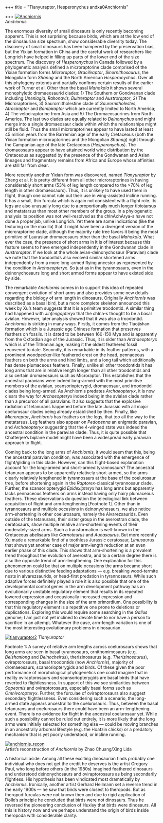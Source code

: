 +++
title = "Tianyuraptor, Hesperonychus andxa0Anchiornis"

+++
[![Anchiornis](https://i2.wp.com/farm4.static.flickr.com/3446/3954522095_97049f64fa.jpg)](http://www.flickr.com/photos/24766652@N05/3954522095/ "Anchiornis by somasushma, on Flickr")  
*Anchiornis*

The enormous diversity of small dinosaurs is only recently becoming
apparent. This is not surprising because birds, which are at the low end
of the dinosaurian size spectrum, show considerable diversity today. The
discovery of small dinosaurs has been hampered by the preservation bias,
but the Yixian formation in China and the careful work of researchers
like Longrich have helped in filling up parts of the lower end of the
size spectrum. The discovery of *Hesperonychus* in Canada followed by a
phylogenetic analysis defined a microraptorine clade comprised of the
Yixian formation forms *Microraptor*, *Graciliraptor*,
*Sinornithosaurus*, the Mongolian form *Shanag* and the North American
*Hesperonychus*. Over all this phylogeny extends and partially confirms
certain results of the earlier work of Turner et al. Other than the
basal *Mahakala* it shows several monophyletic dromaeosaurid clades: 1)
The Southern or Gondwanan clade including *Unenlagia, Rahonavis,
Buitreraptor* and *Austroraptor*; 2) The Microraptorines, 3)
Saurornitholestine clade of *Saurornitholestes*, *Atrociraptor* and
*Bambiraptor* which are currently limited to North America; 4) The
velociraptorine from Asia and 5) The Dromaeosaurines from North America.
The last two clades are equally related to *Deinonychus* and might merge
into a single dromaeosaur clade within which the relationships might
still be fluid. Thus the small microraptorines appear to have lasted at
least 45 million years from the Barremian age of the early Cretaceous
(both the Yixian formation microraptorines and the Mongolian *Shanag*)
right through the Campanian age of the late Cretaceous
(*Hesperonychus*). The dromaeosaurs appear to have attained world wide
distribution by the Cretaceous as suggested by the presence of the
Gondwanan and Asian lineages and fragmentary remains from Africa and
Europe whose affinities are still far from clear.

More recently another Yixian form was discovered, named *Tianyuraptor*
by Zheng et al. It is pretty different from all other microraptorines in
having considerably short arms (53% of leg length compared to the \>70%
of leg length in other dromaeosaurs). Thus, it is unlikely to have used
them in flight, though one cannot rule out their use in wing-assisted
incline running. It has a small, thin furcula which is again not
consistent with a flight role. Its legs are also unusually long due to a
proportionally much longer tibiotarsus and metatarsus than most other
members of the group. In a phylogenetic analysis its position was not
well-resolved as the chInAchArya-s have not done a proper job, unlike
Longrich. Yet there are some indications (like the texturing on the
maxilla) that it might have been a divergent version of the
microraptorine clade, although the majority rule tree favors it being
the most primitive of Laurasian dromaeosaurs other than the basal
*Mahakala*. What ever the case, the presence of short arms in it is of
interest because this feature seems to have emerged independently in the
Gondwanan clade in *Austroraptor*. If we look at the whole
avian-deinonychosaur (Paravian) clade we note that the troodontids also
evolved similar shortened arms independently from a more long-armed
flying ancestor as represented by the condition in *Archaeopteryx*. So
just as in the tyrannosaurs, even in the deinonychosaurs long and short
armed forms appear to have existed side by side.

The remarkable *Anchiornis* comes in to support this idea of repeated
convergent evolution of short arms and also provides some new details
regarding the biology of arm length in dinosaurs. Originally
*Anchiornis* was described as a basal bird, but a more complete skeleton
announced this week by Xu’s team suggests that it is a primitive
troodontid. A similar thing had happened with *Jinfengopteryx* that the
chIna-s thought to be a basal avialan. However, later analysis showed
that it was also a troodontid. *Anchiornis* is striking in many ways.
Firstly, it comes from the Tiaojishan formation which is a Jurassic age
Chinese formation that preserves feathers on fossils. It is dated to be
between 160-150 Mya and is apparently from the Oxfordian age of the
Jurassic. Thus, it is older than *Archaeopteryx* which is of the
Tithonian age, making it the oldest feathered fossil recovered to date.
Secondly, it is remarkable in its feather patterns, with a prominent
woodpecker-like feathered crest on the head, pennaceous feathers on both
the arms and hind limbs, and a long tail which additionally has dense
plumaceous feathers. Finally, unlike all other troodontids it has long
arms that are in relative length longer than all other troodontids and
also certain dromaeosaurs such as Microraptor. This establishes that the
ancestral paravians were indeed long-armed with the most primitive
members of the avialan, scansoriopterygid, dromaeosaur, and troodontid
clades being long-armed. As Anchiornis predates *Archaeopteryx*, it is
now clears the way for *Archaeopteryx* indeed being in the avialan clade
rather than a precursor of all paravians. It also suggests that the
explosive radiation of tetanurans happened before the late Jurassic with
all major coelurosaur clades being already established by then. Finally,
like *Microraptor*, *Anchiornis* has feathers on the legs, that too all
the way to the metatarsus. Leg feathers also appear on *Pedopenna* an
enigmatic paravian, and *Archaeopteryx* suggesting that the 4-winged
state was indeed the ancestral condition in the paravian clade. Thus, it
is quite possible that Chatterjee’s biplane model might have been a
widespread early paravian approach to flight.

Coming back to the long arms of *Anchiornis*, it would seem that this,
being the ancestral paravian condition, was associated with the
emergence of flight/gliding in this clade. However, can this
flight-based explanation account for the long-armed and short-armed
tyrannosaurs? The ancestral tetanuran appears to be apparently
relatively short-armed, so the arms clearly relatively lengthened in
tyrannosaurs at the base of the coelurosaur tree, before shortening
again in the *Raptorex*-classical tyrannosaur clade. Further, the
scansoriopterygid *Epidexipteryx* has long arms but apparently lacks
pennaceous feathers on arms instead having only hairy plumaceous
feathers. These observations do question the teleological link between
acquisition of flight and arm-lengthening \[Footnote 1\]. Other than in
tyrannosaurs and multiple occasions in deinonychosaurs, we also notice
arm-shortening in other coelurosaurs, namely the Alvarezsaurids. Even
outside of the tetanurans, their sister group in the averostran clade,
the ceratosaurs, show multiple relative arm-shortening events of their
moderately-sized arms. Such a transformation is well-known in the
Cretaceous abelisaurs like *Carnotaurus* and *Aucasaurus*. But more
recently Xu made a remarkable find of a toothless Jurassic ceratosaur,
*Limusaurus* that shows yet another case of major arm-length reduction
at an even earlier phase of this clade. This shows that arm-shortening
is a prevalent trend throughout the evolution of averostra, and to a
certain degree there is also the opposite trend of arm-lengthening. One
explanation for this phenomenon could be that on multiple occasions the
arms became short due to various distinctive feeding adaptations — e.g.
breaking wood-termite nests in alvarezsaurids, or head-first predation
in tyrannosaurs. While such adaptive forces definitely played a role it
is also possible that one of the developmental control genes in the arm
development pathway has an evolutionarily unstable regulatory element
that results in its repeated lowered expression and occasionally
increased expression and corresponding changes in the size of the arm
primordium. One possibility is that this regulatory element is a
repetitive one prone to deletions or duplications. Exploring this would
require some searching in the *Gallus* genome; I am just not yet
inclined to devote time to nor have a person to sacrifice in an attempt.
Whatever the case, arm-length variation is one of the most interesting
evolutionary problems in dinosaurian.

[![tianyuraptor2](https://i0.wp.com/farm3.static.flickr.com/2455/3955599851_3c975a8d89.jpg)](http://www.flickr.com/photos/24766652@N05/3955599851/ "tianyuraptor2 by somasushma, on Flickr")
*Tianyuraptor*

Footnote 1: A survey of relative arm lengths across coelurosaurs shows
that long arms are seen in basal tyrannosaurs, ornithomimosaurs (e.g.
*Beishanlong* and *Deinocheirus*), therizinosaurus (e.g.
*Therizinosaurus*), oviraptorosaurs, basal troodontids (now
*Anchiornis*), majority of dromaeosaurs, scansoriopterygids and birds.
Of these given the poor performance of morphological phylogenetics one
could imagine that in reality oviraptorosaurs and scansoriopterygids are
basal birds that have reverted to flightlessness. In support of this we
see similarities between *Sapeornis* and oviraptorosaurs, especially
basal forms such as *Omnivoropteryx*. Further, the furculae of
oviraptorosaurs also suggest secondary flightlessness. Even considering
such a scenario, the long-armed state appears ancestral to the
coelurosaurs. Thus, between the basal tetanurans and coelurosaurs there
could have been an arm-lengthening event. There is no evidence for
flight in the ancestral coelurosaur yet. While such a possibility cannot
be ruled out entirely, it is more likely that the long arms were
initially selected for something else — could be moving branches in an
ancestrally arboreal lifestyle (e.g. the Hoatzin chicks) or a predatory
mechanism that is yet poorly understood, or incline running.

[![anchiornis\_recon](https://i0.wp.com/farm4.static.flickr.com/3509/3955623627_c89fc52bce_o.jpg)](http://www.flickr.com/photos/24766652@N05/3955623627/ "anchiornis_recon by somasushma, on Flickr")  
Artist’s reconstruction of *Anchiornis* by Zhao Chuang/Xing Lida

A historical aside: Among all these exciting dinosaurian finds probably
one individual who does not get the credit he deserves is the artist
Gregory Paul, who long before others (in the 1980s) imagined feathered
dinosaurs and understood deinonychosaurs and oviraptorosaurs as being
secondarily flightless. His hypothesis has been vindicated most
dramatically by *Anchiornis*. Ironically, another artist Gerhard
Heilmann set a reverse trend in the early 1900s — he saw that birds were
closest to theropods. But as theropod furculas were not known then and
due to rigid application of Dollo’s principle he concluded that birds
were not dinosaurs. Thus he reversed the pioneering conclusion of Huxley
that birds were dinosaurs. All this is history now and we perhaps
understand the origin of birds inside theropoda with considerable
clarity.
